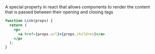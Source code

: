 A special property in react that allows components to render the content that is passed between their opening and closing tags


```jsx
function Link(props) {
  return (
    <p>
      <a href={props.url}>{props.children}</a>
    </p>
  );
}
```
